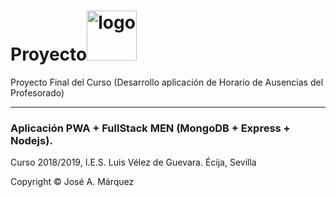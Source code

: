 <h1>Proyecto<img src="https://pbs.twimg.com/profile_images/3658661792/5c71b7b6ab15cbd10bb8f3fb0afd20fd_400x400.jpeg" alt="logo" width="80" height="80"/></h1>
Proyecto Final del Curso (Desarrollo aplicación de Horario de Ausencias del Profesorado)
<hr/>
<h3>Aplicación PWA + FullStack MEN (MongoDB + Express + Nodejs).</h3>
<p>Curso 2018/2019, I.E.S. Luis Vélez de Guevara. Écija, Sevilla</p>
<p>Copyright &copy; José A. Márquez</p>

